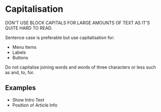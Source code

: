 # Capitalisation
DON'T USE BLOCK CAPITALS FOR LARGE AMOUNTS OF TEXT AS IT'S QUITE HARD TO READ.

Sentence case is preferable but use capitalisation for:

* Menu Items
* Labels
* Buttons

Do not capitalise joining words and words of three characters or less such as and, to, for.

## Examples
* Show Intro Text
* Position of Article Info
